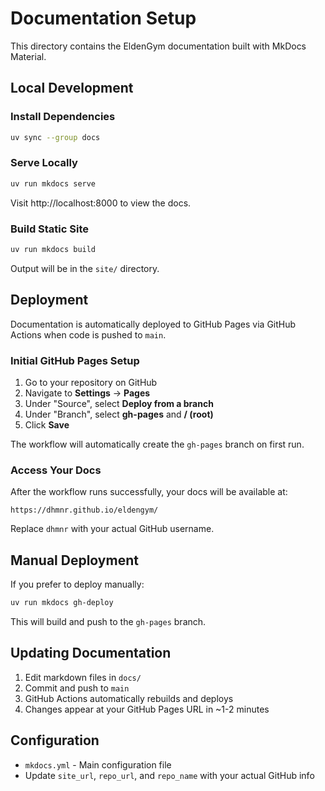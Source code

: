 # Documentation Setup

This directory contains the EldenGym documentation built with MkDocs Material.

## Local Development

### Install Dependencies

```bash
uv sync --group docs
```

### Serve Locally

```bash
uv run mkdocs serve
```

Visit http://localhost:8000 to view the docs.

### Build Static Site

```bash
uv run mkdocs build
```

Output will be in the `site/` directory.

## Deployment

Documentation is automatically deployed to GitHub Pages via GitHub Actions when code is pushed to `main`.

### Initial GitHub Pages Setup

1. Go to your repository on GitHub
2. Navigate to **Settings** → **Pages**
3. Under "Source", select **Deploy from a branch**
4. Under "Branch", select **gh-pages** and **/ (root)**
5. Click **Save**

The workflow will automatically create the `gh-pages` branch on first run.

### Access Your Docs

After the workflow runs successfully, your docs will be available at:
```
https://dhmnr.github.io/eldengym/
```

Replace `dhmnr` with your actual GitHub username.

## Manual Deployment

If you prefer to deploy manually:

```bash
uv run mkdocs gh-deploy
```

This will build and push to the `gh-pages` branch.

## Updating Documentation

1. Edit markdown files in `docs/`
2. Commit and push to `main`
3. GitHub Actions automatically rebuilds and deploys
4. Changes appear at your GitHub Pages URL in ~1-2 minutes

## Configuration

- `mkdocs.yml` - Main configuration file
- Update `site_url`, `repo_url`, and `repo_name` with your actual GitHub info
